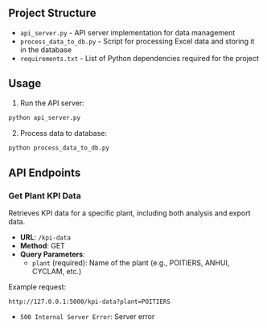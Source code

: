 ## Project Structure

- `api_server.py` - API server implementation for data management
- `process_data_to_db.py` - Script for processing Excel data and storing it in the database
- `requirements.txt` - List of Python dependencies required for the project

## Usage

1. Run the API server:
```bash
python api_server.py
```

2. Process data to database:
```bash
python process_data_to_db.py
```

## API Endpoints

### Get Plant KPI Data
Retrieves KPI data for a specific plant, including both analysis and export data.

- **URL**: `/kpi-data`
- **Method**: GET
- **Query Parameters**: 
  - `plant` (required): Name of the plant (e.g., POITIERS, ANHUI, CYCLAM, etc.)

Example request:
```
http://127.0.0.1:5000/kpi-data?plant=POITIERS
```

- `500 Internal Server Error`: Server error

